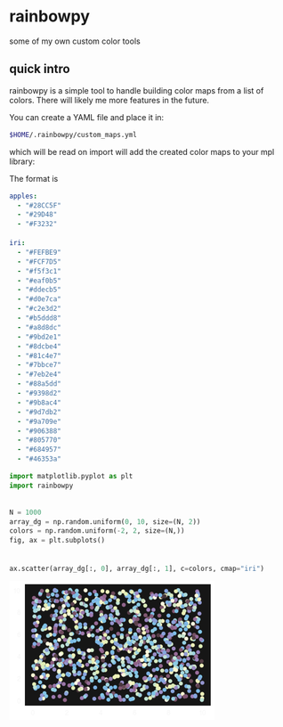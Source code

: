# rainbowpy
some of my own custom color tools

## quick intro

rainbowpy is a simple tool to handle building color maps from a list of colors. There will likely me more features in the future.

You can create a YAML file and place it in:

```bash
$HOME/.rainbowpy/custom_maps.yml
```

which will be read on import will add the created color maps to your mpl library:

The format is

```yaml
apples:
  - "#28CC5F"
  - "#29D48"
  - "#F3232"

iri:
  - "#FEFBE9"
  - "#FCF7D5"
  - "#f5f3c1"
  - "#eaf0b5"
  - "#ddecb5"
  - "#d0e7ca"
  - "#c2e3d2"
  - "#b5ddd8"
  - "#a8d8dc"
  - "#9bd2e1"
  - "#8dcbe4"
  - "#81c4e7"
  - "#7bbce7"
  - "#7eb2e4"
  - "#88a5dd"
  - "#9398d2"
  - "#9b8ac4"
  - "#9d7db2"
  - "#9a709e"
  - "#906388"
  - "#805770"
  - "#684957"
  - "#46353a"


```

```python
import matplotlib.pyplot as plt
import rainbowpy

```

```python

N = 1000
array_dg = np.random.uniform(0, 10, size=(N, 2))
colors = np.random.uniform(-2, 2, size=(N,))
fig, ax = plt.subplots()


ax.scatter(array_dg[:, 0], array_dg[:, 1], c=colors, cmap="iri")


```





![png](rainbowpy_2_1.png)


